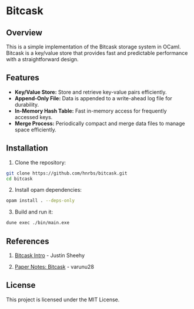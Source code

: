 # Bitcask

## Overview

This is a simple implementation of the Bitcask storage system in OCaml. Bitcask is a key/value store that provides fast and predictable performance with a straightforward design.

## Features

- **Key/Value Store:** Store and retrieve key-value pairs efficiently.
- **Append-Only File:** Data is appended to a write-ahead log file for durability.
- **In-Memory Hash Table:** Fast in-memory access for frequently accessed keys.
- **Merge Process:** Periodically compact and merge data files to manage space efficiently.

## Installation

1. Clone the repository:

  ```bash
  git clone https://github.com/hnrbs/bitcask.git
  cd bitcask
  ```

2. Install opam dependencies:
  ```bash
  opam install . --deps-only  
  ```

3. Build and run it:
  ```bash
  dune exec ./bin/main.exe
  ```

## References

1. [Bitcask Intro](https://riak.com/assets/bitcask-intro.pdf) - Justin Sheehy

2. [Paper Notes: Bitcask](https://distributed-computing-musings.com/2023/01/paper-notes-bitcask-a-log-structured-hash-table-for-fast-key-value-data/) - varunu28

## License
This project is licensed under the MIT License.
